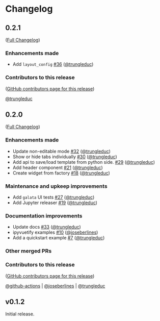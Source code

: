 # Changelog

<!-- <START NEW CHANGELOG ENTRY> -->

## 0.2.1

([Full Changelog](https://github.com/trungleduc/ipyflex/compare/v0.2.0...24067908c229a5ae3af63044762b488c01f3455d))

### Enhancements made

- Add `layout_config` [#36](https://github.com/trungleduc/ipyflex/pull/36) ([@trungleduc](https://github.com/trungleduc))

### Contributors to this release

([GitHub contributors page for this release](https://github.com/trungleduc/ipyflex/graphs/contributors?from=2022-01-08&to=2022-03-01&type=c))

[@trungleduc](https://github.com/search?q=repo%3Atrungleduc%2Fipyflex+involves%3Atrungleduc+updated%3A2022-01-08..2022-03-01&type=Issues)

<!-- <END NEW CHANGELOG ENTRY> -->

## 0.2.0

([Full Changelog](https://github.com/trungleduc/ipyflex/compare/v0.1.2...303b0ffe825ba0fc81a4fe33c836e0cf1e6a3542))

### Enhancements made

- Update non-editable mode [#32](https://github.com/trungleduc/ipyflex/pull/32) ([@trungleduc](https://github.com/trungleduc))
- Show or hide tabs individually  [#30](https://github.com/trungleduc/ipyflex/pull/30) ([@trungleduc](https://github.com/trungleduc))
- Add api to save/load template from python side. [#29](https://github.com/trungleduc/ipyflex/pull/29) ([@trungleduc](https://github.com/trungleduc))
- Add header component [#21](https://github.com/trungleduc/ipyflex/pull/21) ([@trungleduc](https://github.com/trungleduc))
- Create widget from factory  [#18](https://github.com/trungleduc/ipyflex/pull/18) ([@trungleduc](https://github.com/trungleduc))

### Maintenance and upkeep improvements

- Add `galata` UI tests [#27](https://github.com/trungleduc/ipyflex/pull/27) ([@trungleduc](https://github.com/trungleduc))
- Add Jupyter releaser [#19](https://github.com/trungleduc/ipyflex/pull/19) ([@trungleduc](https://github.com/trungleduc))

### Documentation improvements

- Update docs [#33](https://github.com/trungleduc/ipyflex/pull/33) ([@trungleduc](https://github.com/trungleduc))
- ipyvuetify examples [#10](https://github.com/trungleduc/ipyflex/pull/10) ([@joseberlines](https://github.com/joseberlines))
- Add a quickstart example [#7](https://github.com/trungleduc/ipyflex/pull/7) ([@trungleduc](https://github.com/trungleduc))

### Other merged PRs

### Contributors to this release

([GitHub contributors page for this release](https://github.com/trungleduc/ipyflex/graphs/contributors?from=2021-11-29&to=2022-01-07&type=c))

[@github-actions](https://github.com/search?q=repo%3Atrungleduc%2Fipyflex+involves%3Agithub-actions+updated%3A2021-11-29..2022-01-07&type=Issues) | [@joseberlines](https://github.com/search?q=repo%3Atrungleduc%2Fipyflex+involves%3Ajoseberlines+updated%3A2021-11-29..2022-01-07&type=Issues) | [@trungleduc](https://github.com/search?q=repo%3Atrungleduc%2Fipyflex+involves%3Atrungleduc+updated%3A2021-11-29..2022-01-07&type=Issues)

## v0.1.2

Initial release.